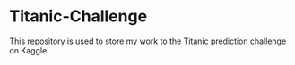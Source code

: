 # Titanic-Challenge
This repository is used to store my work to the Titanic prediction challenge on Kaggle.
